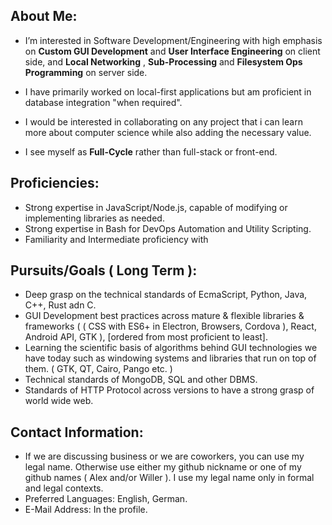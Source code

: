 

## About Me:
  
  * I’m interested in Software Development/Engineering with high emphasis on **Custom GUI Development** and **User Interface Engineering** on client side, and **Local Networking** , **Sub-Processing** and **Filesystem Ops Programming** on server side. 
  
  * I have primarily worked on local-first applications but am proficient in database integration "when required".
  
  * I would be interested in collaborating on any project that i can learn more about computer science while also adding the necessary value.
  
  * I see myself as **Full-Cycle** rather than full-stack or front-end.  


  
## Proficiencies: 
* Strong expertise in JavaScript/Node.js, capable of modifying or implementing libraries as needed.
* Strong expertise in Bash for DevOps Automation and Utility Scripting.
* Familiarity and Intermediate proficiency with 


## Pursuits/Goals ( Long Term ): 
* Deep grasp on the technical standards of EcmaScript, Python, Java, C++, Rust adn C.
* GUI Development best practices across mature & flexible libraries & frameworks ( ( CSS with ES6+ in Electron, Browsers, Cordova ), React, Android API, GTK ), [ordered from most proficient to least].
* Learning the scientific basis of algorithms behind GUI technologies we have today such as windowing systems and libraries that run on top of them. ( GTK, QT, Cairo, Pango etc. )
* Technical standards of MongoDB, SQL and other DBMS.
* Standards of HTTP Protocol across versions to have a strong grasp of world wide web.


  
## Contact Information: 
 * If we are discussing business or we are coworkers, 
  you can use my legal name. Otherwise use either my 
  github nickname or one of my github names ( Alex and/or Willer ). 
  I use my legal name only in formal and legal contexts.
 * Preferred Languages: English, German.
 * E-Mail Address: In the profile.


<!---
RareByteStream/RareByteStream is a ✨ special ✨ repository because its `README.md` (this file) appears on your GitHub profile.
You can click the Preview link to take a look at your changes.
--->
